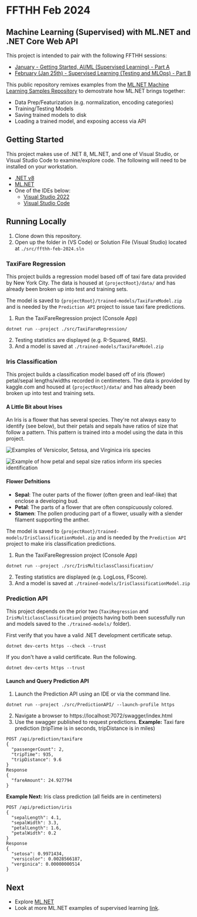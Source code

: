 # FFTHH Feb 2024
## Machine Learning (Supervised) with ML.NET and .NET Core Web API
This project is intended to pair with the following FFTHH sessions:
* [January - Getting Started, AI/ML (Supervised Learning) - Part A](https://axianinc.atlassian.net/wiki/spaces/AXLND/pages/2845114386/January+-+Getting+Started+AI+ML+Supervised+Learning+-+Part+A)
* [February (Jan 25th) - Supervised Learning (Testing and MLOps) - Part B](https://axianinc.atlassian.net/wiki/spaces/AXLND/pages/2879848449/February+Jan+25th+-+Supervised+Learning+-+Part+B)

This public repository remixes examples from the [ML.NET Machine Learning Samples Repository](https://github.com/dotnet/machinelearning-samples/tree/main) to demostrate how ML.NET brings together:
* Data Prep/Featurization (e.g. normalization, encoding categories)
* Training/Testing Models
* Saving trained models to disk
* Loading a trained model, and exposing access via API

## Getting Started
This project makes use of .NET 8, ML.NET, and one of Visual Studio, or Visual Studio Code to examine/explore code. The following will need to be installed on your workstation.

- [.NET v8](https://dotnet.microsoft.com/en-us/download/dotnet/8.0)
- [ML.NET](https://github.com/dotnet/docs/blob/main/docs/machine-learning/how-to-guides/install-ml-net-cli.md)
- One of the IDEs below:
    - [Visual Studio 2022](https://visualstudio.microsoft.com/vs/community/)
    - [Visual Studio Code](https://code.visualstudio.com/download)

## Running Locally
1. Clone down this repository.
1. Open up the folder in (VS Code) or Solution File (Visual Studio) located at `./src/ffthh-feb-2024.sln`

### TaxiFare Regression
This project builds a regression model based off of taxi fare data provided by New York City. The data is housed at `{projectRoot}/data/` and has already been broken up into test and training sets.

The model is saved to `{projectRoot}/trained-models/TaxiFareModel.zip` and is needed by the `Prediction API` project to issue taxi fare predictions.

1. Run the TaxiFareRegression project (Console App) 
```
dotnet run --project ./src/TaxiFareRegression/
```
2. Testing statistics are displayed (e.g. R-Squared, RMS).
3. And a model is saved at `./trained-models/TaxiFareModel.zip`

### Iris Classification
This project builds a classification model based off of iris (flower) petal/sepal lengths/widths recorded in centimeters. The data is provided by kaggle.com and housed at `{projectRoot}/data/` and has already been broken up into test and training sets.

#### A Little Bit about Irises
An Iris is a flower that has several species. They're not always easy to identify (see below), but their petals and sepals have ratios of size that follow a pattern. This pattern is trained into a model using the data in this project.

![Examples of Versicolor, Setosa, and Virginica iris species](https://miro.medium.com/v2/resize:fit:540/0*Uw37vrrKzeEWahdB) 

![Example of how petal and sepal size ratios inform iris species identification](https://miro.medium.com/v2/resize:fit:540/0*7H_gF1KnslexnJ3s) 

#### Flower Defnitions
- **Sepal**: The outer parts of the flower (often green and leaf-like) that enclose a developing bud.
- **Petal**: The parts of a flower that are often conspicuously colored.
- **Stamen**: The pollen producing part of a flower, usually with a slender filament supporting the anther.

The model is saved to `{projectRoot}/trained-models/IrisClassificationModel.zip` and is needed by the `Prediction API` project to make iris classification predictions.

1. Run the TaxiFareRegression project (Console App) 
```
dotnet run --project ./src/IrisMulticlassClassification/
```
2. Testing statistics are displayed (e.g. LogLoss, FScore).
3. And a model is saved at `./trained-models/IrisClassificationModel.zip`

### Prediction API
This project depends on the prior two (`TaxiRegression` and `IrisMulticlassClassification`) projects having both been sucessfully run and models saved to the `./trained-models/` folder).

First verify that you have a valid .NET development certificate setup.
```
dotnet dev-certs https --check --trust
```

If you don't have a valid certificate. Run the following.
```
dotnet dev-certs https --trust
```

#### Launch and Query Prediction API
1. Launch the Prediction API using an IDE or via the command line.

```
dotnet run --project ./src/PredictionAPI/ --launch-profile https
```
2. Navigate a browser to https://localhost:7072/swagger/index.html
3. Use the swagger published to request predictions.
__Example:__ Taxi fare prediction (tripTime is in seconds, tripDistance is in miles)
```
POST /api/prediction/taxifare
{
  "passengerCount": 2,
  "tripTime": 935,
  "tripDistance": 9.6
}
Response
{
  "fareAmount": 24.927794
}
```
__Example Next:__ Iris class prediction (all fields are in centimeters)
```
POST /api/prediction/iris
{
  "sepalLength": 4.1,
  "sepalWidth": 3.3,
  "petalLength": 1.6,
  "petalWidth": 0.2
}
Response
{
  "setosa": 0.9971434,
  "versicolor": 0.0028566187,
  "verginica": 0.00000000514
}
```

## Next
- Explore [ML.NET](https://dotnet.microsoft.com/en-us/learn/ml-dotnet/get-started-tutorial/intro)
- Look at more ML.NET examples of supervised learning [link](https://github.com/dotnet/machinelearning-samples/tree/main).